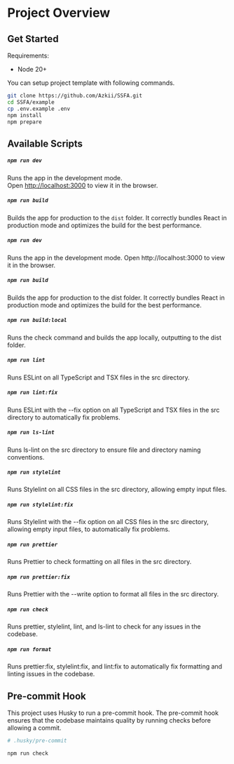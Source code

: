 # Project Overview

## Get Started

Requirements:

- Node 20+

You can setup project template with following commands.

```bash
git clone https://github.com/Azkii/SSFA.git
cd SSFA/example
cp .env.example .env
npm install
npm prepare
```

## Available Scripts

##### `npm run dev`

Runs the app in the development mode.\
Open [http://localhost:3000](http://localhost:3000) to view it in the browser.

##### `npm run build`

Builds the app for production to the `dist` folder.
It correctly bundles React in production mode and optimizes the build for the best performance.

##### `npm run dev`

Runs the app in the development mode.
Open http://localhost:3000 to view it in the browser.

##### `npm run build`

Builds the app for production to the dist folder.
It correctly bundles React in production mode and optimizes the build for the best performance.

##### `npm run build:local`

Runs the check command and builds the app locally, outputting to the dist folder.

##### `npm run lint`

Runs ESLint on all TypeScript and TSX files in the src directory.

##### `npm run lint:fix`

Runs ESLint with the --fix option on all TypeScript and TSX files in the src directory to automatically fix problems.

##### `npm run ls-lint`

Runs ls-lint on the src directory to ensure file and directory naming conventions.

##### `npm run stylelint`

Runs Stylelint on all CSS files in the src directory, allowing empty input files.

##### `npm run stylelint:fix`

Runs Stylelint with the --fix option on all CSS files in the src directory, allowing empty input files, to automatically fix problems.

##### `npm run prettier`

Runs Prettier to check formatting on all files in the src directory.

##### `npm run prettier:fix`

Runs Prettier with the --write option to format all files in the src directory.

##### `npm run check`

Runs prettier, stylelint, lint, and ls-lint to check for any issues in the codebase.

##### `npm run format`

Runs prettier:fix, stylelint:fix, and lint:fix to automatically fix formatting and linting issues in the codebase.

## Pre-commit Hook

This project uses Husky to run a pre-commit hook. The pre-commit hook ensures that the codebase maintains quality by running checks before allowing a commit.

```bash
# .husky/pre-commit

npm run check
```
